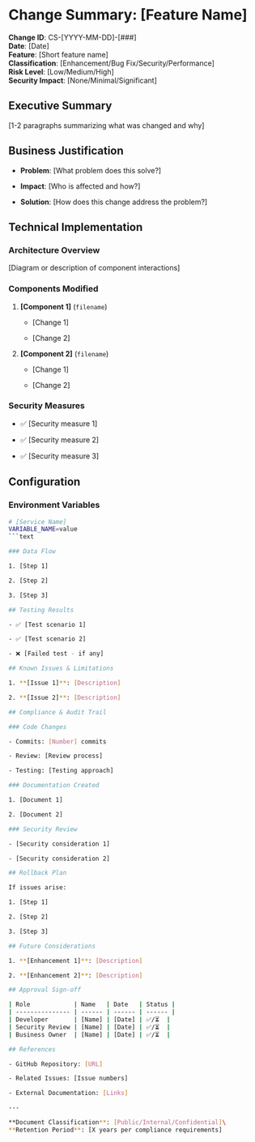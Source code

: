 # Change Summary: [Feature Name]

**Change ID**: CS-[YYYY-MM-DD]-[###]\
**Date**: [Date]\
**Feature**: [Short feature name]\
**Classification**: [Enhancement/Bug Fix/Security/Performance]\
**Risk Level**: [Low/Medium/High]\
**Security Impact**: [None/Minimal/Significant]

## Executive Summary

[1-2 paragraphs summarizing what was changed and why]

## Business Justification

- **Problem**: [What problem does this solve?]

- **Impact**: [Who is affected and how?]

- **Solution**: [How does this change address the problem?]

## Technical Implementation

### Architecture Overview

[Diagram or description of component interactions]

### Components Modified

1. **[Component 1]** (`filename`)

   - [Change 1]

   - [Change 2]

2. **[Component 2]** (`filename`)

   - [Change 1]

   - [Change 2]

### Security Measures

- ✅ [Security measure 1]

- ✅ [Security measure 2]

- ✅ [Security measure 3]

## Configuration

### Environment Variables

````bash
# [Service Name]
VARIABLE_NAME=value
```text

### Data Flow

1. [Step 1]

2. [Step 2]

3. [Step 3]

## Testing Results

- ✅ [Test scenario 1]

- ✅ [Test scenario 2]

- ❌ [Failed test - if any]

## Known Issues & Limitations

1. **[Issue 1]**: [Description]

2. **[Issue 2]**: [Description]

## Compliance & Audit Trail

### Code Changes

- Commits: [Number] commits

- Review: [Review process]

- Testing: [Testing approach]

### Documentation Created

1. [Document 1]

2. [Document 2]

### Security Review

- [Security consideration 1]

- [Security consideration 2]

## Rollback Plan

If issues arise:

1. [Step 1]

2. [Step 2]

3. [Step 3]

## Future Considerations

1. **[Enhancement 1]**: [Description]

2. **[Enhancement 2]**: [Description]

## Approval Sign-off

| Role            | Name   | Date   | Status |
| --------------- | ------ | ------ | ------ |
| Developer       | [Name] | [Date] | ✅/⏳  |
| Security Review | [Name] | [Date] | ✅/⏳  |
| Business Owner  | [Name] | [Date] | ✅/⏳  |

## References

- GitHub Repository: [URL]

- Related Issues: [Issue numbers]

- External Documentation: [Links]

---

**Document Classification**: [Public/Internal/Confidential]\
**Retention Period**: [X years per compliance requirements]
````
